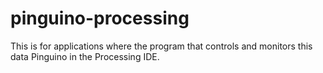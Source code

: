 pinguino-processing
===================

This is for applications where the program that controls and monitors this data Pinguino in the Processing IDE.
